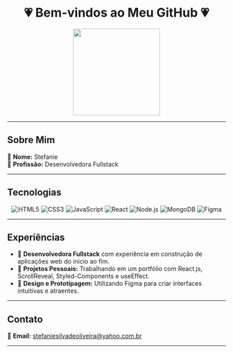 

<h1 align="center">💗 Bem-vindos ao Meu GitHub 💗</h1>


<div align="center">
  <img src="https://media1.tenor.com/m/rUmbv8-wC_gAAAAd/poking-a-star-asha.gif" style="width: 200px; height: auto; display: flex; justify-content: center;">
</div>

---

## Sobre Mim

👑 **Nome:** Stefanie  
💼 **Profissão:** Desenvolvedora Fullstack

---

## Tecnologias


<p align="center">
  <img src="https://img.shields.io/badge/HTML5-E34F26?style=for-the-badge&logo=html5&logoColor=white" alt="HTML5"/>
  <img src="https://img.shields.io/badge/CSS3-1572B6?style=for-the-badge&logo=css3&logoColor=white" alt="CSS3"/>
  <img src="https://img.shields.io/badge/JavaScript-F7DF1E?style=for-the-badge&logo=javascript&logoColor=black" alt="JavaScript"/>
  <img src="https://img.shields.io/badge/React-61DAFB?style=for-the-badge&logo=react&logoColor=black" alt="React"/>
  <img src="https://img.shields.io/badge/Node.js-339933?style=for-the-badge&logo=nodedotjs&logoColor=white" alt="Node.js"/>
  <img src="https://img.shields.io/badge/MongoDB-4EA94B?style=for-the-badge&logo=mongodb&logoColor=white" alt="MongoDB"/>
  <img src="https://img.shields.io/badge/Figma-F24E1E?style=for-the-badge&logo=figma&logoColor=white" alt="Figma"/>
</p>

---

## Experiências

- 🌟 **Desenvolvedora Fullstack** com experiência em construção de aplicações web do início ao fim.
- 🚀 **Projetos Pessoais:** Trabalhando em um portfólio com React.js, ScrollReveal, Styled-Components e useEffect.
- 🎨 **Design e Prototipagem:** Utilizando Figma para criar interfaces intuitivas e atraentes.

---

## Contato

📧 **Email:** [stefaniesilvadeoliveira@yahoo.com.br](mailto:seu-email@exemplo.com)  

---







